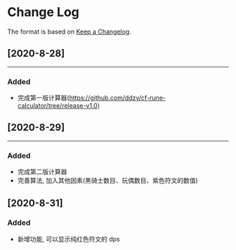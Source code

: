 # Change Log

The format is based on [Keep a Changelog](http://keepachangelog.com/).

## [2020-8-28]

------

### Added

- 完成第一版计算器(https://github.com/ddzy/cf-rune-calculator/tree/release-v1.0)

## [2020-8-29]

------

### Added

- 完成第二版计算器
- 完善算法, 加入其他因素(黑骑士数目、玩偶数目、紫色符文的数值)

## [2020-8-31]

### Added

- 新增功能, 可以显示纯红色符文的 dps